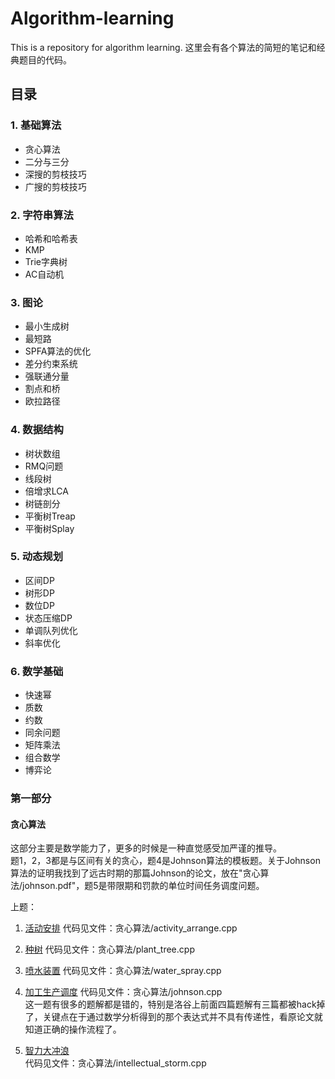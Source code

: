 # Algorithm-learning
This is a repository for algorithm learning.
这里会有各个算法的简短的笔记和经典题目的代码。

## 目录
### 1. 基础算法
- 贪心算法  
- 二分与三分  
- 深搜的剪枝技巧  
- 广搜的剪枝技巧  
### 2. 字符串算法
- 哈希和哈希表  
- KMP  
- Trie字典树  
- AC自动机
### 3. 图论  
- 最小生成树  
- 最短路  
- SPFA算法的优化  
- 差分约束系统  
- 强联通分量  
- 割点和桥  
- 欧拉路径
### 4. 数据结构
- 树状数组  
- RMQ问题  
- 线段树  
- 倍增求LCA  
- 树链剖分  
- 平衡树Treap  
- 平衡树Splay  
### 5. 动态规划
- 区间DP  
- 树形DP  
- 数位DP  
- 状态压缩DP  
- 单调队列优化  
- 斜率优化  
### 6. 数学基础
- 快速幂  
- 质数  
- 约数  
- 同余问题  
- 矩阵乘法  
- 组合数学  
- 博弈论  
### 第一部分
####  贪心算法
这部分主要是数学能力了，更多的时候是一种直觉感受加严谨的推导。  
题1，2，3都是与区间有关的贪心，题4是Johnson算法的模板题。关于Johnson算法的证明我找到了远古时期的那篇Johnson的论文，放在"贪心算法/johnson.pdf"，题5是带限期和罚款的单位时间任务调度问题。

上题：

  1. [活动安排](https://www.acwing.com/problem/content/4170/)
        代码见文件：贪心算法/activity_arrange.cpp

  2. [种树](https://www.acwing.com/problem/content/description/4171/)
        代码见文件：贪心算法/plant_tree.cpp

  3. [喷水装置](https://www.acwing.com/problem/content/description/4172/)
        代码见文件：贪心算法/water_spray.cpp

  4. [加工生产调度](https://www.luogu.com.cn/problem/P1248)
        代码见文件：贪心算法/johnson.cpp  
    这一题有很多的题解都是错的，特别是洛谷上前面四篇题解有三篇都被hack掉了，关键点在于通过数学分析得到的那个表达式并不具有传递性，看原论文就知道正确的操作流程了。
  5. [智力大冲浪](https://www.luogu.com.cn/problem/P1230)  
  代码见文件：贪心算法/intellectual_storm.cpp